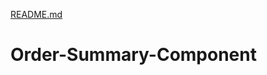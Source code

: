 [README.md](https://github.com/geebee22202/Order-Summary-Component/files/7149994/README.md)
# Order-Summary-Component
